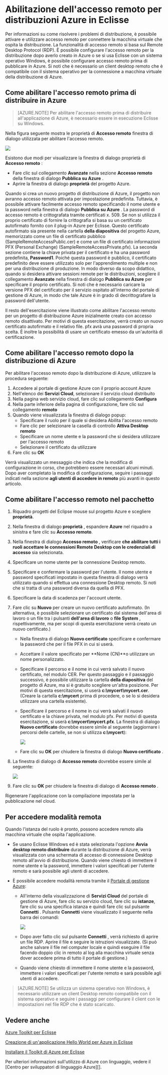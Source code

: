 <properties
    pageTitle="Abilitazione dell'accesso remoto per distribuzioni Azure in Eclisse"
    description="Informazioni su come abilitare l'accesso remoto per distribuzioni Azure mediante il Toolkit di Azure per Eclisse."
    services=""
    documentationCenter="java"
    authors="rmcmurray"
    manager="wpickett"
    editor=""/>

<tags
    ms.service="multiple"
    ms.workload="na"
    ms.tgt_pltfrm="multiple"
    ms.devlang="Java"
    ms.topic="article"
    ms.date="08/11/2016" 
    ms.author="robmcm"/>

<!-- Legacy MSDN URL = https://msdn.microsoft.com/library/azure/hh690951.aspx -->

# <a name="enabling-remote-access-for-azure-deployments-in-eclipse"></a>Abilitazione dell'accesso remoto per distribuzioni Azure in Eclisse

Per informazioni su come risolvere i problemi di distribuzione, è possibile attivare e utilizzare accesso remoto per connettere la macchina virtuale che ospita la distribuzione. La funzionalità di accesso remoto si basa sul Remote Desktop Protocol (RDP). È possibile configurare l'accesso remoto per la distribuzione dopo averlo creato in Azure o se si usa Eclisse con un sistema operativo Windows, è possibile configurare accesso remoto prima di pubblicare in Azure. Si noti che è necessario un client desktop remoto che è compatibile con il sistema operativo per la connessione a macchina virtuale della distribuzione di Azure.

## <a name="how-to-enable-remote-access-before-you-deploy-to-azure"></a>Come abilitare l'accesso remoto prima di distribuire in Azure

> [AZURE.NOTE] Per abilitare l'accesso remoto prima di distribuire all'applicazione di Azure, è necessario essere in esecuzione Eclisse su Windows.

Nella figura seguente mostra le proprietà di **Accesso remoto** finestra di dialogo utilizzata per abilitare l'accesso remoto.

![][ic719494]

Esistono due modi per visualizzare la finestra di dialogo proprietà di **Accesso remoto** :

* Fare clic sul collegamento **Avanzate** nella sezione **Accesso remoto** della finestra di dialogo **Pubblica su Azure** .
* Aprire la finestra di dialogo **proprietà** del progetto Azure.

Quando si crea un nuovo progetto di distribuzione di Azure, il progetto non avranno accesso remoto attivata per impostazione predefinita. Tuttavia, è possibile attivare facilmente accesso remoto specificando il nome utente e la password nella finestra di dialogo **Pubblica su Azure** . La password di accesso remoto è crittografata tramite certificati x. 509. Se non si utilizza il proprio certificato di fornire la crittografia si basa su un certificato autofirmato fornito con il plug-in Azure per Eclisse. Questo certificato autofirmato sia presente nella cartella **della diapositiva** del progetto Azure, memorizzato come un file di certificato pubblico (SampleRemoteAccessPublic.cer) e come un file di certificato informazioni PFX (Personal Exchange) (SampleRemoteAccessPrivate.pfx). La seconda sezione contiene la chiave privata per il certificato e ha una password predefinita, **Password1**. Poiché questa password è pubblico, il certificato predefinito deve essere utilizzato solo per l'apprendimento multiple e non per una distribuzione di produzione. In modo diverso da scopo didattico, quando si desidera attivare sessioni remote per le distribuzioni, scegliere il collegamento **Avanzate** nella finestra di dialogo **Pubblica su Azure** per specificare il proprio certificato. Si noti che è necessario caricare la versione PFX del certificato per il servizio ospitato all'interno del portale di gestione di Azure, in modo che tale Azure è in grado di decrittografare la password dell'utente.

Il resto dell'esercitazione viene illustrato come abilitare l'accesso remoto per un progetto di distribuzione Azure inizialmente creato con accesso remoto disattivato. Per motivi di questa esercitazione, verrà creato un nuovo certificato autofirmato e il relativo file. pfx avrà una password di propria scelta. È inoltre la possibilità di usare un certificato emesso da un'autorità di certificazione.

## <a name="how-to-enable-remote-access-after-you-have-deployed-to-azure"></a>Come abilitare l'accesso remoto dopo la distribuzione di Azure

Per abilitare l'accesso remoto dopo la distribuzione di Azure, utilizzare la procedura seguente:

1. Accedere al portale di gestione Azure con il proprio account Azure
1. Nell'elenco dei **Servizi Cloud**, selezionare il servizio cloud distribuito
1. Nella pagina web servizio cloud, fare clic sul collegamento **Configura**
1. Nella parte inferiore della pagina di configurazione, fare clic sul collegamento **remoto**
1. Quando viene visualizzata la finestra di dialogo popup:
    * Specificare il ruolo per il quale si desidera Abilita l'accesso remoto
    * Fare clic per selezionare la casella di controllo **Attiva Desktop remoto**
    * Specificare un nome utente e la password che si desidera utilizzare per l'accesso remoto
    * Selezionare il certificato da utilizzare
1. Fare clic su **OK** 

Verrà visualizzato un messaggio che indica che la modifica di configurazione in corso, che potrebbero essere necessari alcuni minuti. Dopo aver completato la modifica di configurazione, seguire i passaggi indicati nella sezione **agli utenti di accedere in remoto** più avanti in questo articolo.
    
## <a name="how-to-enable-remote-access-in-your-package"></a>Come abilitare l'accesso remoto nel pacchetto

1. Riquadro progetti del Eclipse mouse sul progetto Azure e scegliere **proprietà**.

1. Nella finestra di dialogo **proprietà** , espandere **Azure** nel riquadro a sinistra e fare clic su **Accesso remoto**.

1. Nella finestra di dialogo **Accesso remoto** , verificare **che abilitare tutti i ruoli accettare le connessioni Remote Desktop con le credenziali di accesso** sia selezionata.

1. Specificare un nome utente per la connessione Desktop remoto.

1. Specificare e confermare la password per l'utente. Il nome utente e password specificati impostato in questa finestra di dialogo verrà utilizzato quando si effettua una connessione Desktop remoto. Si noti che si tratta di una password diversa da quella di PFX.

1. Specificare la data di scadenza per l'account utente.

1. Fare clic su **Nuovo** per creare un nuovo certificato autofirmato. (In alternativa, è possibile selezionare un certificato dal sistema dell'area di lavoro o un file tra i pulsanti **dell'area di lavoro** o **file System** , rispettivamente, ma per scopi di questa esercitazione verrà creato un nuovo certificato.)

    * Nella finestra di dialogo **Nuovo certificato** specificare e confermare la password che per il file PFX in cui si userà.

    * Accettare il valore specificato per **Nome (CN)**o utilizzare un nome personalizzato.

    * Specificare il percorso e il nome in cui verrà salvato il nuovo certificato, nel modulo CER. Per questo passaggio e il passaggio successivo, è possibile utilizzare la cartella **della diapositiva** del progetto di Azure, ma si è gratuito scegliere un'altra posizione. Per motivi di questa esercitazione, si userà **c:\mycert\mycert.cer**. (Creare la cartella **c:\mycert** prima di procedere, o se lo si desidera utilizzare una cartella esistente).

    * Specificare il percorso e il nome in cui verrà salvati il nuovo certificato e la chiave privata, nel modulo pfx. Per motivi di questa esercitazione, si userà **c:\mycert\mycert.pfx**. La finestra di dialogo **Nuovo certificato** dovrebbe essere simile al seguente (aggiornare i percorsi delle cartelle, se non si utilizza **c:\mycert**):

        ![][ic712275]

    * Fare clic su **OK** per chiudere la finestra di dialogo **Nuovo certificato** .

1. La finestra di dialogo di **Accesso remoto** dovrebbe essere simile al seguente:</p>

    ![][ic719495]

1. Fare clic su **OK** per chiudere la finestra di dialogo di **Accesso remoto** .
    
Rigenerare l'applicazione con la compilazione impostata per la pubblicazione nel cloud.

## <a name="to-log-in-remotely"></a>Per accedere modalità remota

Quando l'istanza del ruolo è pronto, possono accedere remoto alla macchina virtuale che ospita l'applicazione.

* Se usano Eclisse Windows ed è stata selezionata l'opzione **Avvia desktop remoto distribuire** durante la distribuzione di Azure, verrà visualizzata con una schermata di accesso di connessione Desktop remoto all'avvio di distribuzione. Quando viene chiesto di immettere il nome utente e la password, immettere i valori specificati per l'utente remoto e sarà possibile agli utenti di accedere.

* È possibile accedere modalità remota tramite il <a href="http://go.microsoft.com/fwlink/?LinkID=512959">Portale di gestione Azure</a>:

    * All'interno della visualizzazione di **Servizi Cloud** del portale di gestione di Azure, fare clic su servizio cloud, fare clic su **istanze**, fare clic su una specifica istanza e quindi fare clic sul pulsante **Connetti** . Pulsante **Connetti** viene visualizzato il seguente nella barra dei comandi:

        ![][ic659273]

    * Dopo aver fatto clic sul pulsante **Connetti** , verrà richiesto di aprire un file RDP. Aprire il file e seguire le istruzioni visualizzate. (Si può anche salvare il file nel computer locale e quindi eseguire il file facendo doppio clic in remoto al log alla macchina virtuale senza dover accedere prima di tutto il portale di gestione.)

    * Quando viene chiesto di immettere il nome utente e la password, immettere i valori specificati per l'utente remoto e sarà possibile agli utenti di accedere.

> [AZURE.NOTE] Se utilizza un sistema operativo non Windows, è necessario utilizzare un client Desktop remoto compatibile con il sistema operativo e seguire i passaggi per configurare il client con le impostazioni nel file RDP che è stato scaricato.

## <a name="see-also"></a>Vedere anche

[Azure Toolkit per Eclisse][]

[Creazione di un'applicazione Hello World per Azure in Eclisse][]

[Installare il Toolkit di Azure per Eclisse][] 

Per ulteriori informazioni sull'utilizzo di Azure con linguaggio, vedere il [Centro per sviluppatori di linguaggio Azure][].

<!-- URL List -->

[Centro per sviluppatori di Azure Java]: http://go.microsoft.com/fwlink/?LinkID=699547
[Azure Management Portal]: http://go.microsoft.com/fwlink/?LinkID=512959
[Azure Toolkit per Eclisse]: http://go.microsoft.com/fwlink/?LinkID=699529
[Creazione di un'applicazione Hello World per Azure in Eclisse]: http://go.microsoft.com/fwlink/?LinkID=699533
[Installare il Toolkit di Azure per Eclisse]: http://go.microsoft.com/fwlink/?LinkId=699546

<!-- IMG List -->

[ic712275]: ./media/azure-toolkit-for-eclipse-enabling-remote-access-for-azure-deployments/ic712275.png
[ic719495]: ./media/azure-toolkit-for-eclipse-enabling-remote-access-for-azure-deployments/ic719495.png
[ic719494]: ./media/azure-toolkit-for-eclipse-enabling-remote-access-for-azure-deployments/ic719494.png
[ic659273]: ./media/azure-toolkit-for-eclipse-enabling-remote-access-for-azure-deployments/ic659273.png
